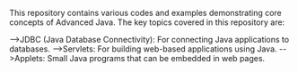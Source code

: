 This repository contains various codes and examples demonstrating core concepts of Advanced Java. The key topics covered in this repository are:

-->JDBC (Java Database Connectivity): For connecting Java applications to databases.
-->Servlets: For building web-based applications using Java.
-->Applets: Small Java programs that can be embedded in web pages.

